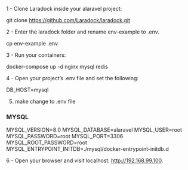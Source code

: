 1 - Clone Laradock inside your alaravel project:

git clone https://github.com/Laradock/laradock.git


2 - Enter the laradock folder and rename env-example to .env.

cp env-example .env

3 - Run your containers:

docker-compose up -d nginx mysql redis 

4 - Open your project’s .env file and set the following:

DB_HOST=mysql

5. make change to .env file

### MYSQL ##############################################################################################################

MYSQL_VERSION=8.0
MYSQL_DATABASE=alaravel
MYSQL_USER=root
MYSQL_PASSWORD=root
MYSQL_PORT=3306
MYSQL_ROOT_PASSWORD=root
MYSQL_ENTRYPOINT_INITDB=./mysql/docker-entrypoint-initdb.d

6 - Open your browser and visit localhost: http://192.168.99.100.


